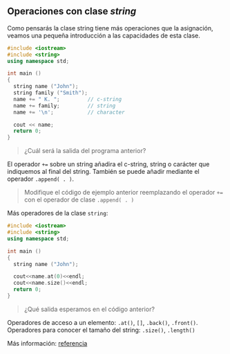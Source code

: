 ## Operaciones con clase _string_

Como pensarás la clase string tiene más operaciones que la asignación, veamos una pequeña introducción a las capacidades de esta clase.

```cpp
#include <iostream>
#include <string>
using namespace std;

int main ()
{
  string name ("John");
  string family ("Smith");
  name += " K. ";         // c-string
  name += family;         // string
  name += '\n';           // character

  cout << name;
  return 0;
}
```

> ¿Cuál será la salida del programa anterior?

El operador `+=` sobre un string añadira el c-string, string o carácter que indiquemos al final del string. También se puede añadir mediante el operador `.append( . )`.

> Modifique el código de ejemplo anterior reemplazando el operador `+=` con el operador de clase `.append( . )`

Más operadores de la clase `string`:

```cpp
#include <iostream>
#include <string>
using namespace std;

int main ()
{
  string name ("John");

  cout<<name.at(0)<<endl;
  cout<<name.size()<<endl;
  return 0;
}
```

> ¿Qué salida esperamos en el código anterior?

Operadores de acceso a un elemento: `.at()`, `[]`, `.back()`, `.front()`.  
Operadores para conocer el tamaño del string: `.size()`, `.length()`

Más información: [referencia](http://www.cplusplus.com/reference/string/string/)

